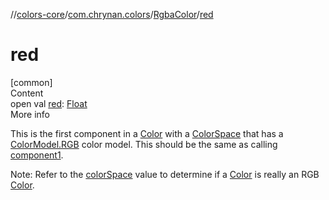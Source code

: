 //[colors-core](../../../index.md)/[com.chrynan.colors](../index.md)/[RgbaColor](index.md)/[red](red.md)



# red  
[common]  
Content  
open val [red](red.md): [Float](https://kotlinlang.org/api/latest/jvm/stdlib/kotlin/-float/index.html)  
More info  


This is the first component in a [Color](../-color/index.md) with a [ColorSpace](../../com.chrynan.colors.space/-color-space/index.md) that has a [ColorModel.RGB](../../com.chrynan.colors.space/-color-model/-r-g-b/index.md) color model. This should be the same as calling [component1](../../../../colors-core/com.chrynan.colors/-rgba-color/component1.md).



Note: Refer to the [colorSpace](index.md#%5Bcom.chrynan.colors%2FRgbaColor%2FcolorSpace%2F%23%2FPointingToDeclaration%2F%5D%2FProperties%2F988389714) value to determine if a [Color](../-color/index.md) is really an RGB [Color](../-color/index.md).

  




